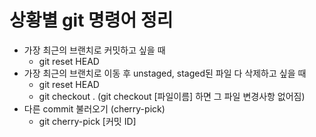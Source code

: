 # 상황별 git 명령어 정리
- 가장 최근의 브랜치로 커밋하고 싶을 때
  - git reset HEAD
- 가장 최근의 브랜치로 이동 후 unstaged, staged된 파일 다 삭제하고 싶을 때
  - git reset HEAD
  - git checkout .   (git checkout [파일이름] 하면 그 파일 변경사항 없어짐)
- 다른 commit 불러오기 (cherry-pick)
  - git cherry-pick [커밋 ID]
